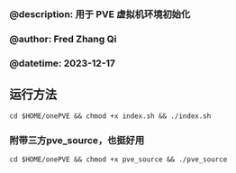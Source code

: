### @description: 用于 PVE 虚拟机环境初始化

### @author: Fred Zhang Qi

### @datetime: 2023-12-17

## 运行方法

`cd $HOME/onePVE && chmod +x index.sh && ./index.sh`

### 附带三方pve_source，也挺好用
`cd $HOME/onePVE && chmod +x pve_source && ./pve_source`